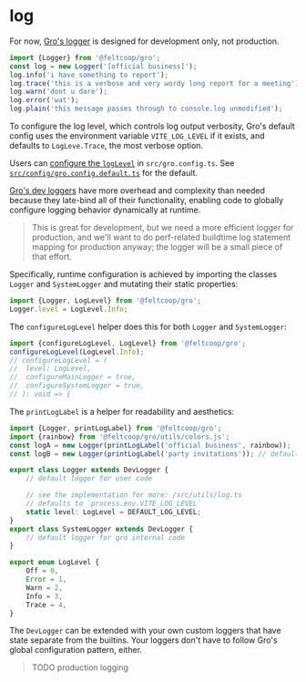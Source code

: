 # log

For now, [Gro's logger](/src/utils/log.ts) is designed for development only, not production.

```ts
import {Logger} from '@feltcoop/gro';
const log = new Logger('[official business]');
log.info('i have something to report');
log.trace('this is a verbose and very wordy long report for a meeting');
log.warn('dont u dare');
log.error('wat');
log.plain('this message passes through to console.log unmodified');
```

To configure the log level, which controls log output verbosity,
Gro's default config uses the environment variable `VITE_LOG_LEVEL` if it exists,
and defaults to `LogLeve.Trace`, the most verbose option.

Users can [configure the `logLevel`](./config.md) in `src/gro.config.ts`.
See [`src/config/gro.config.default.ts`](/src/config/gro.config.default.ts)
for the default.

[Gro's dev loggers](/src/utils/log.ts) have more overhead and complexity than needed
because they late-bind all of their functionality,
enabling code to globally configure logging behavior dynamically at runtime.

> This is great for development, but we need a more efficient logger for production,
> and we'll want to do perf-related buildtime log statement mapping for production anyway;
> the logger will be a small piece of that effort.

Specifically, runtime configuration is achieved by
importing the classes `Logger` and `SystemLogger`
and mutating their static properties:

```ts
import {Logger, LogLevel} from '@feltcoop/gro';
Logger.level = LogLevel.Info;
```

The `configureLogLevel` helper does this for both `Logger` and `SystemLogger`:

```ts
import {configureLogLevel, LogLevel} from '@feltcoop/gro';
configureLogLevel(LogLevel.Info);
// configureLogLevel = (
// 	level: LogLevel,
// 	configureMainLogger = true,
// 	configureSystemLogger = true,
// ): void => {
```

The `printLogLabel` is a helper for readability and aesthetics:

```ts
import {Logger, printLogLabel} from '@feltcoop/gro';
import {rainbow} from '@feltcoop/gro/utils/colors.js';
const logA = new Logger(printLogLabel('official business', rainbow));
const logB = new Logger(printLogLabel('party invitations')); // default color is `magenta`
```

```ts
export class Logger extends DevLogger {
	// default logger for user code

	// see the implementation for more: /src/utils/log.ts
	// defaults to `process.env.VITE_LOG_LEVEL`
	static level: LogLevel = DEFAULT_LOG_LEVEL;
}
export class SystemLogger extends DevLogger {
	// default logger for gro internal code
}

export enum LogLevel {
	Off = 0,
	Error = 1,
	Warn = 2,
	Info = 3,
	Trace = 4,
}
```

The `DevLogger` can be extended with your own custom loggers
that have state separate from the builtins.
Your loggers don't have to follow Gro's global configuration pattern, either.

> TODO production logging
